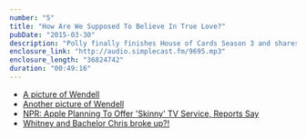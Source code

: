 ```yaml
---
number: "5"
title: "How Are We Supposed To Believe In True Love?"
pubDate: "2015-03-30"
description: "Polly finally finishes House of Cards Season 3 and shares her thoughts. The Slap is still happening and it's kind of boring. ALSO: Shelby gets rid of cable but still manages to watch a lot of TV."
enclosure_link: "http://audio.simplecast.fm/9695.mp3"
enclosure_length: "36824742"
duration: "00:49:16"
---
```

- [A picture of Wendell](http://sunriserobot.net/images/likelystory/5/wendell1.jpg)
- [Another picture of Wendell](http://sunriserobot.net/images/likelystory/5/wendell2.jpg)
- [NPR: Apple Planning To Offer 'Skinny' TV Service, Reports Say](http://www.npr.org/2015/03/19/394099725/apple-planning-to-offer-skinny-tv-service-reports-say)
- [Whitney and Bachelor Chris broke up?!](http://patch.com/illinois/highlandpark/bachelor-fiance-says-breakup-talk-noise)